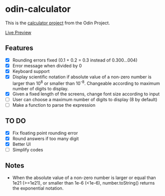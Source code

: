 # odin-calculator

This is the [calculator project](https://www.theodinproject.com/paths/foundations/courses/foundations/lessons/calculator) from the Odin Project.

[Live Preview](https://qibinchen94.github.io/odin-calculator/)

## Features

- [x] Rounding errors fixed (0.1 + 0.2 = 0.3 instead of 0.300...004)
- [x] Error message when divided by 0
- [x] Keyboard support
- [x] Display scientific notation if absolute value of a non-zero number is larger than 10<sup>8</sup> or smaller than 10<sup>-8</sup>. Changeable according to maximum number of digits to display.
- [x] Given a fixed length of the screens, change font size according to input
- [ ] User can choose a maximum number of digits to display (8 by default)
- [ ] Make a function to parse the expression

## TO DO

- [x] Fix floating point rounding error
- [x] Round answers if too many digit
- [x] Better UI
- [ ] Simplify codes

## Notes

- When the absolute value of a non-zero number is larger or equal than 1e21 (>=1e21), or smaller than 1e-6 (<1e-6), number.toString() returns the exponential notation.
